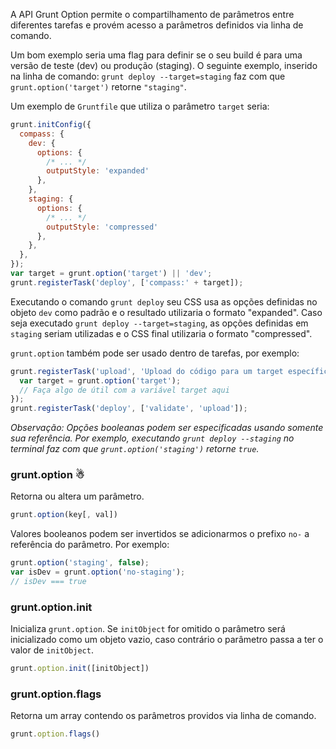 A API Grunt Option permite o compartilhamento de parâmetros entre diferentes tarefas e provém acesso a parâmetros definidos via linha de comando.


Um bom exemplo seria uma flag para definir se o seu build é para uma versão de teste (dev) ou produção (staging). O seguinte exemplo, inserido na linha de comando: `grunt deploy --target=staging` faz com que `grunt.option('target')` retorne `"staging"`.

Um exemplo de `Gruntfile` que utiliza o parâmetro `target` seria:

```javascript
grunt.initConfig({
  compass: {
    dev: {
      options: {
        /* ... */
        outputStyle: 'expanded'
      },
    },
    staging: {
      options: {
        /* ... */
        outputStyle: 'compressed'
      },
    },
  },
});
var target = grunt.option('target') || 'dev';
grunt.registerTask('deploy', ['compass:' + target]);
```

Executando o comando `grunt deploy` seu CSS usa as opções definidas no objeto `dev` como padrão e o resultado utilizaria o formato "expanded". Caso seja executado `grunt deploy --target=staging`, as opções definidas em `staging` seriam utilizadas e o CSS final utilizaria o formato "compressed".

`grunt.option` também pode ser usado dentro de tarefas, por exemplo:

```javascript
grunt.registerTask('upload', 'Upload do código para um target específico.', function(n) {
  var target = grunt.option('target');
  // Faça algo de útil com a variável target aqui
});
grunt.registerTask('deploy', ['validate', 'upload']);
```

_Observação: Opções booleanas podem ser especificadas usando somente sua referência. Por exemplo, executando `grunt deploy --staging` no terminal faz com que `grunt.option('staging')` retorne `true`._


### grunt.option ☃
Retorna ou altera um parâmetro.

```javascript
grunt.option(key[, val])
```

Valores booleanos podem ser invertidos se adicionarmos o prefixo `no-` a referência do parâmetro. Por exemplo:

```javascript
grunt.option('staging', false);
var isDev = grunt.option('no-staging');
// isDev === true
```

### grunt.option.init
Inicializa `grunt.option`. Se `initObject` for omitido o parâmetro será inicializado como um objeto vazio, caso contrário o parâmetro passa a ter o valor de `initObject`.

```javascript
grunt.option.init([initObject])
```

### grunt.option.flags
Retorna um array contendo os parâmetros providos via linha de comando.

```javascript
grunt.option.flags()
```
